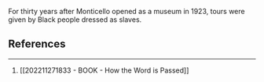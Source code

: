 For thirty years after Monticello opened as a museum in 1923, tours were given by Black people dressed as slaves.

## References
---
1. [[202211271833 - BOOK - How the Word is Passed]]